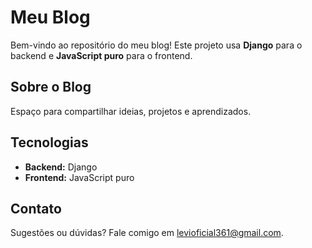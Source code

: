 # Meu Blog

Bem-vindo ao repositório do meu blog! Este projeto usa **Django** para o backend e **JavaScript puro** para o frontend.

## Sobre o Blog
Espaço para compartilhar ideias, projetos e aprendizados.

## Tecnologias
- **Backend:** Django
- **Frontend:** JavaScript puro

## Contato
Sugestões ou dúvidas? Fale comigo em [levioficial361@gmail.com](mailto:levioficial361@gmail.com).
